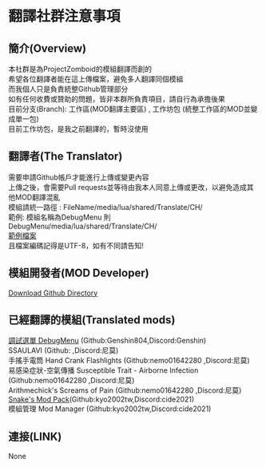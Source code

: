 #  翻譯社群注意事項
## 簡介(Overview)
本社群是為ProjectZomboid的模組翻譯而創的  
希望各位翻譯者能在這上傳檔案，避免多人翻譯同個模組  
而我個人只是負責統整Github管理部分  
如有任何收費或贊助的問題，皆非本群所負責項目，請自行為承擔後果    
目前分支(Branch): 工作區(MOD翻譯主要區) , 工作坊包 (統整工作區的MOD並變成單一包)  
目前工作坊包，是我之前翻譯的，暫時沒使用
## 翻譯者(The Translator)
需要申請Github帳戶才能進行上傳或變更內容  
上傳之後，會需要Pull requests並等待由我本人同意上傳或更改，以避免造成其他MOD翻譯混亂  
模組請統一路徑 :
FileName/media/lua/shared/Translate/CH/  
範例: 模組名稱為DebugMenu 則 DebugMenu/media/lua/shared/Translate/CH/  
[範例檔案](https://github.com/vs863129/PZModTraditional/tree/%E7%AF%84%E4%BE%8B%E6%AA%94)  
且檔案編碼記得是UTF-8，如有不同請告知!  
## 模組開發者(MOD Developer)  
[Download Github Directory](https://download-directory.github.io/)
## 已經翻譯的模組(Translated mods)
[調試選單 DebugMenu](https://steamcommunity.com/sharedfiles/filedetails/?id=2737787862&searchtext=DebugMenu) (Github:Genshin804,Discord:Genshin)  
SSAULAVI (Github: ,Discord:尼莫)  
手搖手電筒 Hand Crank Flashlights (Github:nemo01642280 ,Discord:尼莫)  
易感染症狀-空氣傳播 Susceptible Trait - Airborne Infection (Github:nemo01642280 ,Discord:尼莫)  
Arithmechick's Screams of Pain (Github:nemo01642280 ,Discord:尼莫)  
[Snake's Mod Pack](https://steamcommunity.com/sharedfiles/filedetails/?id=2719327441&searchtext=Snake)(Github:kyo2002tw,Discord:cide2021)  
模組管理 Mod Manager (Github:kyo2002tw,Discord:cide2021)  
## 連接(LINK)
None

